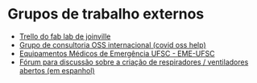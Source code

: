 # Grupos de trabalho externos
  - [Trello do fab lab de joinville](https://trello.com/b/d1OyUROT/fab-lab-jlle-covid19)
  - [Grupo de consultoria OSS internacional (covid oss help)](https://covid-oss-help.org/)
  - [Equipamentos Médicos de Emergência UFSC - EME-UFSC](https://docs.google.com/forms/d/e/1FAIpQLSeCZE8CdgZPJN08dR_9Emt4Lmj818ivS3bxzDP5n7IXFxugCQ/viewform)
  - [Fórum para discussão sobre a criação de respiradores / ventiladores abertos (em espanhol)](https://foro.coronavirusmakers.org/)